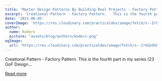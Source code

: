 ```yaml
---
title: 'Master Design Patterns By Building Real Projects - Factory Pattern - Javascript'
excerpt: 'Creational Pattern - Factory Pattern.   This is the fourth part in my series (23 GoF Design...'
date: '2021-06-05'
coverImage: 'https://res.cloudinary.com/practicaldev/image/fetch/s--IrkQv9SR--/c_imagga_scale,f_auto,fl_progressive,h_420,q_auto,w_1000/https://dev-to-uploads.s3.amazonaws.com/uploads/articles/7zqpx6l0gut63ofrj7dv.jpeg'
author:
  name: Koders
  picture: "assets/blog/authors/koders.png"
ogImage:
  url: 'https://res.cloudinary.com/practicaldev/image/fetch/s--IrkQv9SR--/c_imagga_scale,f_auto,fl_progressive,h_420,q_auto,w_1000/https://dev-to-uploads.s3.amazonaws.com/uploads/articles/7zqpx6l0gut63ofrj7dv.jpeg'
---
```


Creational Pattern - Factory Pattern.   This is the fourth part in my series (23 GoF Design...

[Read more](https://dev.to/hieptl/master-design-patterns-by-building-real-projects-factory-pattern-javascript-13cb)
